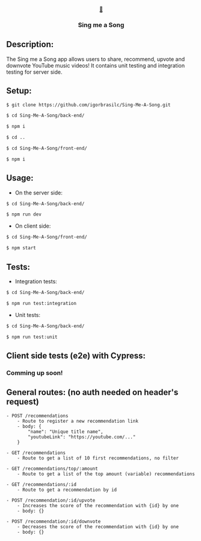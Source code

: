 <p align="center">
  <a href="https://github.com/igorbrasilc/Sing-Me-A-Song">
    <span>&#127908;</span>
  </a>

  <h3 align="center">
    Sing me a Song
  </h3>
</p>

## Description:

The Sing me a Song app allows users to share, recommend, upvote and downvote YouTube music videos! It contains unit testing and integration testing for server side.

## Setup:

```bash
$ git clone https://github.com/igorbrasilc/Sing-Me-A-Song.git

$ cd Sing-Me-A-Song/back-end/

$ npm i

$ cd ..

$ cd Sing-Me-A-Song/front-end/

$ npm i
```

## Usage:

- On the server side:

```bash
$ cd Sing-Me-A-Song/back-end/

$ npm run dev
```

- On client side:

```bash
$ cd Sing-Me-A-Song/front-end/

$ npm start
```

## Tests:

- Integration tests:

```bash
$ cd Sing-Me-A-Song/back-end/

$ npm run test:integration
```

- Unit tests:

```bash
$ cd Sing-Me-A-Song/back-end/

$ npm run test:unit
```

## Client side tests (e2e) with Cypress:

### Comming up soon!

## General routes: (no auth needed on header's request)

```
- POST /recommendations
    - Route to register a new recommendation link
    - body: {
        "name": "Unique title name",
        "youtubeLink": "https://youtube.com/..."
    }
```
```
- GET /recommendations
    - Route to get a list of 10 first recommendations, no filter
```
```
- GET /recommendations/top/:amount
    - Route to get a list of the top amount (variable) recommendations
```
```
- GET /recommendations/:id
    - Route to get a recommendation by id
```
```
- POST /recommendation/:id/upvote
    - Increases the score of the recommendation with {id} by one
    - body: {}
```
```
- POST /recommendation/:id/downvote
    - Decreases the score of the recommendation with {id} by one
    - body: {}
```
